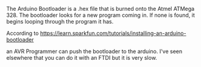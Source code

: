The Arduino Bootloader is a .hex file that is burned onto the Atmel ATMega 328. The bootloader looks for a new program coming in. If none is found, it begins looping through the program it has.

According to https://learn.sparkfun.com/tutorials/installing-an-arduino-bootloader

an AVR Programmer can push the bootloader to the arduino. I've seen elsewhere that you can do it with an FTDI but it is very slow.
